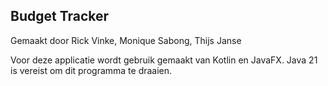 ## Budget Tracker
Gemaakt door Rick Vinke, Monique Sabong, Thijs Janse

Voor deze applicatie wordt gebruik gemaakt van Kotlin en JavaFX.
Java 21 is vereist om dit programma te draaien.